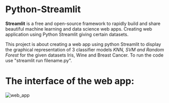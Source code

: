 # Python-Streamlit
**Streamlit** is a free and open-source framework to rapidly build and share beautiful machine learning and data science web apps. 
Creating web application using Python Streamlit giving certain datasets.

This project is about creating a web app using python Streamlit to display the graphical representation of 3 classifier models *KNN, SVM and Random Forest* for the given datasets Iris, Wine and Breast Cancer.
To run the code use "streamlit run filename.py".

# The interface of the web app:

![web_app](https://user-images.githubusercontent.com/108650014/235848141-2e8a5e5d-8d74-40c7-b9ab-aead6af13329.png)
